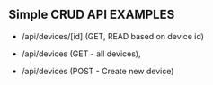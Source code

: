 ## Simple CRUD API EXAMPLES

- /api/devices/[id] (GET, READ based on device id)

- /api/devices (GET - all devices),
- /api/devices (POST - Create new device)

